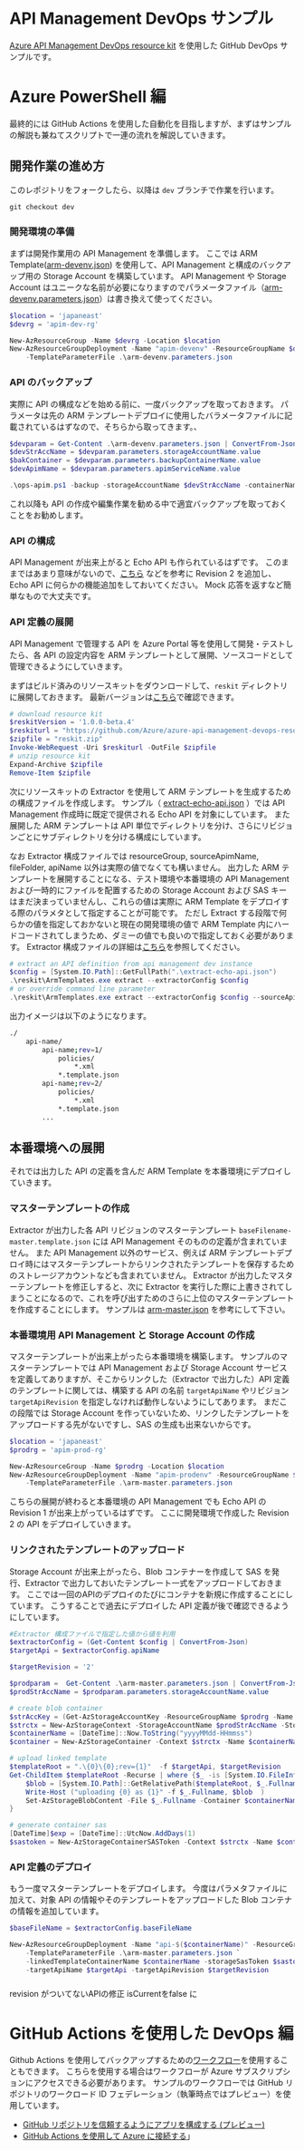 # API Management DevOps サンプル

[Azure API Management DevOps resource kit](https://github.com/Azure/azure-api-management-devops-resource-kit) を使用した GitHub DevOps サンプルです。

# Azure PowerShell 編

最終的には GitHub Actions を使用した自動化を目指しますが、まずはサンプルの解説も兼ねてスクリプトで一連の流れを解説していきます。

## 開発作業の進め方

このレポジトリをフォークしたら、以降は ```dev``` ブランチで作業を行います。

```powershell
git checkout dev
```

### 開発環境の準備

まずは開発作業用の API Management を準備します。
ここでは ARM Template([arm-devenv.json](./arm-devenv.json)) を使用して、API Management と構成のバックアップ用の Storage Account を構築しています。
API Management や Storage Account はユニークな名前が必要になりますのでパラメータファイル（[arm-devenv.parameters.json](./arm-devenv.parameters.json)）は書き換えて使ってください。

```powershell
$location = 'japaneast'
$devrg = 'apim-dev-rg'

New-AzResourceGroup -Name $devrg -Location $location
New-AzResourceGroupDeployment -Name "apim-devenv" -ResourceGroupName $devrg -TemplateFile .\arm-devenv.json `
    -TemplateParameterFile .\arm-devenv.parameters.json
```

### API のバックアップ

実際に API の構成などを始める前に、一度バックアップを取っておきます。
パラメータは先の ARM テンプレートデプロイに使用したバラメータファイルに記載されているはずなので、そちらから取ってきます。、

```powershell
$devparam = Get-Content .\arm-devenv.parameters.json | ConvertFrom-Json 
$devStrAccName = $devparam.parameters.storageAccountName.value
$bakContainer = $devparam.parameters.backupContainerName.value
$devApimName = $devparam.parameters.apimServiceName.value

.\ops-apim.ps1 -backup -storageAccountName $devStrAccName -containerName $bakContainer -sourceapim $devApimName
```

これ以降も API の作成や編集作業を勧める中で適宜バックアップを取っておくことをお勧めします。

### API の構成

API Management が出来上がると Echo API も作られているはずです。
このままではあまり意味がないので、[こちら](https://docs.microsoft.com/ja-jp/azure/api-management/api-management-get-started-revise-api?tabs=azure-portal) などを参考に Revision 2 を追加し、
Echo API に何らかの機能追加をしておいてください。
Mock 応答を返すなど簡単なもので大丈夫です。

### API 定義の展開 

API Management で管理する API を Azure Portal 等を使用して開発・テストしたら、各 API の設定内容を ARM テンプレートとして展開、ソースコードとして管理できるようにしていきます。

まずはビルド済みのリソースキットをダウンロードして、```reskit``` ディレクトリに展開しておきます。
最新バージョンは[こちら](https://github.com/Azure/azure-api-management-devops-resource-kit/releases)で確認できます。

```powershell
# download resource kit
$reskitVersion = '1.0.0-beta.4'
$reskiturl = "https://github.com/Azure/azure-api-management-devops-resource-kit/releases/download/$($reskitVersion)/reskit-$($reskitVersion).zip"
$zipfile = "reskit.zip"
Invoke-WebRequest -Uri $reskiturl -OutFile $zipfile
# unzip resource kit
Expand-Archive $zipfile
Remove-Item $zipfile
```

次にリソースキットの Extractor を使用して ARM テンプレートを生成するための構成ファイルを作成します。
サンプル（ [extract-echo-api.json](./extract-echo-api.json) ）では API Management 作成時に既定で提供される Echo API を対象にしています。
また展開した ARM テンプレートは API 単位でディレクトリを分け、さらにリビジョンごとにサブディレクトリを分ける構成にしています。

なお Extractor 構成ファイルでは resourceGroup, sourceApimName, fileFolder, apiName 以外は実際の値でなくても構いません。
出力した ARM テンプレートを展開することになる、テスト環境や本番環境の API Management および一時的にファイルを配置するための Storage Account および SAS キーはまだ決まっていませんし、これらの値は実際に ARM Template をデプロイする際のパラメタとして指定することが可能です。
ただし Extract する段階で何らかの値を指定しておかないと現在の開発環境の値で ARM Template 内にハードコードされてしまうため、ダミーの値でも良いので指定しておく必要があります。
Extractor 構成ファイルの詳細は[こちら](https://github.com/Azure/azure-api-management-devops-resource-kit/tree/main/src#extractor)を参照してください。

```powershell
# extract an API definition from api management dev instance
$config = [System.IO.Path]::GetFullPath(".\extract-echo-api.json")
.\reskit\ArmTemplates.exe extract --extractorConfig $config
# or override command line parameter
.\reskit\ArmTemplates.exe extract --extractorConfig $config --sourceApimName $devApimName --resourceGroup $devrg
```

出力イメージは以下のようになります。

```bash
./
    api-name/
        api-name;rev=1/
            policies/
                *.xml
            *.template.json
        api-name;rev=2/
            policies/
                *.xml
            *.template.json
        ...
```

## 本番環境への展開

それでは出力した API の定義を含んだ ARM Template を本番環境にデプロイしていきます。

### マスターテンプレートの作成

Extractor が出力した各 API リビジョンのマスターテンプレート ```baseFilename-master.template.json``` には API Management そのものの定義が含まれていません。
また API Management 以外のサービス、例えば ARM テンプレートデプロイ時にはマスターテンプレートからリンクされたテンプレートを保存するためのストレージアカウントなども含まれていません。
Extractor が出力したマスターテンプレートを修正しすると、次に Extractor を実行した際に上書きされてしまうことになるので、これを呼び出すためのさらに上位のマスターテンプレートを作成することにします。
サンプルは [arm-master.json](./arm-master.json) を参考にして下さい。

### 本番環境用 API Management と Storage Account の作成

マスターテンプレートが出来上がったら本番環境を構築します。
サンプルのマスターテンプレートでは API Management および Storage Account サービスを定義してありますが、そこからリンクした（Extractor で出力した）API 定義のテンプレートに関しては、構築する API の名前 ```targetApiName``` やリビジョン ```targetApiRevision``` を指定しなければ動作しないようにしてあります。
まだこの段階では Storage Account を作っていないため、リンクしたテンプレートをアップロードする先がないですし、SAS の生成も出来ないからです。

```powershell
$location = 'japaneast'
$prodrg = 'apim-prod-rg'

New-AzResourceGroup -Name $prodrg -Location $location
New-AzResourceGroupDeployment -Name "apim-prodenv" -ResourceGroupName $prodrg -TemplateFile .\arm-master.json `
    -TemplateParameterFile .\arm-master.parameters.json
```

こちらの展開が終わると本番環境の API Management でも Echo API の Revision 1 が出来上がっているはずです。
ここに開発環境で作成した Revision 2 の API をデプロイしていきます。

### リンクされたテンプレートのアップロード

Storage Account が出来上がったら、Blob コンテナーを作成して SAS を発行、Extractor で出力しておいたテンプレート一式をアップロードしておきます。
ここでは一回のAPIのデプロイのたびにコンテナを新規に作成することにしています。
こうすることで過去にデプロイした API 定義が後で確認できるようにしています。

```powershell
#Extractor 構成ファイルで指定した値から値を利用
$extractorConfig = (Get-Content $config | ConvertFrom-Json)
$targetApi = $extractorConfig.apiName

$targetRevision = '2'

$prodparam =  Get-Content .\arm-master.parameters.json | ConvertFrom-Json
$prodStrAccName = $prodparam.parameters.storageAccountName.value

# create blob container
$strAccKey = (Get-AzStorageAccountKey -ResourceGroupName $prodrg -Name $prodStrAccName)[0].Value
$strctx = New-AzStorageContext -StorageAccountName $prodStrAccName -StorageAccountKey $strAccKey
$containerName = [DateTime]::Now.ToString("yyyyMMdd-HHmmss")
$container = New-AzStorageContainer -Context $strctx -Name $containerName

# upload linked template
$templateRoot = ".\{0}\{0};rev={1}"  -f $targetApi, $targetRevision
Get-ChildItem $templateRoot -Recurse | where {$_ -is [System.IO.FileInfo]} | foreach {
    $blob = [System.IO.Path]::GetRelativePath($templateRoot, $_.Fullname).Replace("\", "/")
    Write-Host ("uploading {0} as {1}" -f $_.Fullname, $blob  )
    Set-AzStorageBlobContent -File $_.Fullname -Container $containerName -Blob $blob -Context $strctx 
}

# generate container sas
[DateTime]$exp = [DateTime]::UtcNow.AddDays(1)
$sastoken = New-AzStorageContainerSASToken -Context $strctx -Name $containerName -Permission racwtl -ExpiryTime $exp
```


### API 定義のデプロイ

もう一度マスターテンプレートをデプロイします。
今度はパラメタファイルに加えて、対象 API の情報やそのテンプレートをアップロードした Blob コンテナの情報を追加しています。

```powershell
$baseFileName = $extractorConfig.baseFileName

New-AzResourceGroupDeployment -Name "api-$($containerName)" -ResourceGroupName $prodrg -TemplateFile .\arm-master.json `
    -TemplateParameterFile .\arm-master.parameters.json `
    -linkedTemplateContainerName $containerName -storageSasToken $sastoken -baseFileName $baseFileName `
    -targetApiName $targetApi -targetApiRevision $targetRevision
```

### #################################################

revision がついてないAPIの修正
isCurrentをfalse に


# GitHub Actions を使用した DevOps 編

Github Actions を使用してバックアップするための[ワークフロー](./.github/workflows/backup-apim.yml)を使用することもできます。
こちらを使用する場合はワークフローが Azure サブスクリプションにアクセスできる必要があります。
サンプルのワークフローでは GitHub リポジトリのワークロード ID フェデレーション（執筆時点ではプレビュー）を使用しています。

- [GitHub リポジトリを信頼するようにアプリを構成する (プレビュー)](https://docs.microsoft.com/ja-jp/azure/active-directory/develop/workload-identity-federation)
- [GitHub Actions を使用して Azure に接続する](https://docs.microsoft.com/ja-jp/azure/developer/github/connect-from-azure?tabs=azure-portal%2Clinux)」
